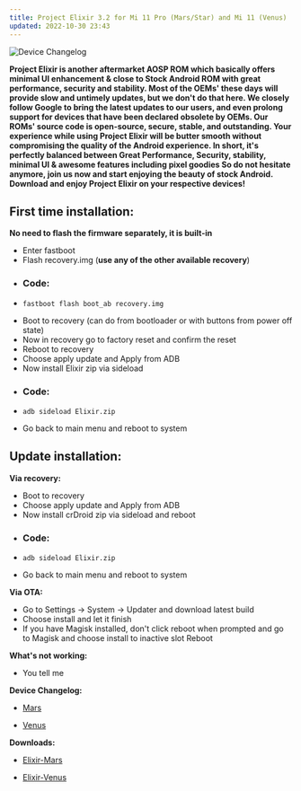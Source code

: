 ```yaml
---
title: Project Elixir 3.2 for Mi 11 Pro (Mars/Star) and Mi 11 (Venus)
updated: 2022-10-30 23:43
---
```


![Device Changelog](https://i.imgur.com/C0Wcdr5.png)

**Project Elixir is another aftermarket AOSP ROM which basically offers minimal UI enhancement & close to Stock Android ROM with great performance, security and stability. Most of the OEMs' these days will provide slow and untimely updates, but we don't do that here. We closely follow Google to bring the latest updates to our users, and even prolong support for devices that have been declared obsolete by OEMs. Our ROMs' source code is open-source, secure, stable, and outstanding. Your experience while using Project Elixir will be butter smooth without compromising the quality of the Android experience. In short, it's perfectly balanced between Great Performance, Security, stability, minimal UI & awesome features including pixel goodies So do not hesitate anymore, join us now and start enjoying the beauty of stock Android. Download and enjoy Project Elixir on your respective devices!**


## First time installation:

**No need to flash the firmware separately, it is built-in**

 * Enter fastboot
 * Flash recovery.img (**use any of the other available recovery**)
 * ### Code:
 * ```
   fastboot flash boot_ab recovery.img
   ```
 * Boot to recovery (can do from bootloader or with buttons from power off state)
 * Now in recovery go to factory reset and confirm the reset
 * Reboot to recovery
 * Choose apply update and Apply from ADB
 * Now install Elixir zip via sideload
 * ### Code:
 * ```
   adb sideload Elixir.zip
   ```
 * Go back to main menu and reboot to system

## Update installation:

**Via recovery:**
 * Boot to recovery
 * Choose apply update and Apply from ADB
 * Now install crDroid zip via sideload and reboot 
 * ### Code:
 * ```
   adb sideload Elixir.zip
   ```
 * Go back to main menu and reboot to system


**Via OTA:**
 * Go to Settings -> System -> Updater and download latest build
 * Choose install and let it finish
 * If you have Magisk installed, don't click reboot when prompted and go to Magisk and choose install to inactive slot Reboot

**What's not working:**
 * You tell me

**Device Changelog:**
 * [Mars](https://raw.githubusercontent.com/FlowerSea0208/official_devices-Elixir/A13/changelogs/mars/ProjectElixir_3.2_mars-13.0-20221029-1934-BETA-OFFICIAL.zip.txt)

 * [Venus](https://raw.githubusercontent.com/FlowerSea0208/official_devices-Elixir/aa36cf5f6b81414fba7706b39a68c7d54cb31f71/changelogs/venus/FlowerSea0208/offiProjectElixir_3.2_venus-13.0-20221029-1934-BETA-OFFICIAL.zip.txt)

**Downloads:**
 * [Elixir-Mars](https://dump.projectelixiros.com/0:/thirteen/mars/ProjectElixir_3.2_mars-13.0-20221029-1934-BETA-OFFICIAL.zip)

 * [Elixir-Venus](https://dump.projectelixiros.com/0:/thirteen/venus/ProjectElixir_3.2_venus-13.0-20221029-1715-BETA-OFFICIAL.zip)
